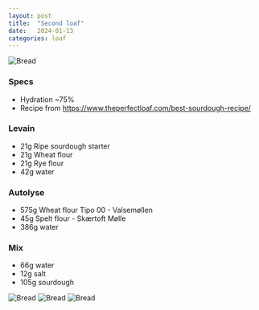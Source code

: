 ```yaml
---
layout: post
title:  "Second loaf"
date:   2024-01-13
categories: loaf
---
```


![Bread]({{site.baseurl}}/assets/2024-01-13/IMG_6850.jpeg)

### Specs
- Hydration ~75%
- Recipe from https://www.theperfectloaf.com/best-sourdough-recipe/

### Levain
- 21g Ripe sourdough starter 
- 21g Wheat flour
- 21g Rye flour
- 42g water

### Autolyse 
- 575g Wheat flour Tipo 00 - Valsemøllen
- 45g Spelt flour - Skærtoft Mølle
- 386g water

### Mix
- 66g water
- 12g salt
- 105g sourdough

![Bread]({{site.baseurl}}/assets/2024-01-13/IMG_6848.jpeg)
![Bread]({{site.baseurl}}/assets/2024-01-13/IMG_6845.jpeg)
![Bread]({{site.baseurl}}/assets/2024-01-13/IMG_6844.jpeg)

